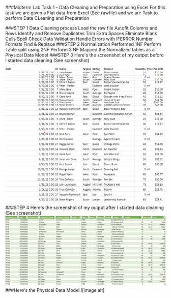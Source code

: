 ###Midterm Lab Task 1 - Data Cleaning and Preparation using Excel
For this task we are given a Flat data from Excel (See rawfile) and we are Task to perform Data CLeaning and Preparation

###STEP 1 Data Cleaning process
Load the raw file
Autofit Columns and Rows
Identify and Remove Duplicates
Trim Extra Spaces
Eliminate Blank Cells
Spell Check
Data Validation
Handle Errors with IFERROR
Number Formats
Find & Replace
###STEP 2 Normalization
Performed 1NF
Perform Table split using 2NF
Perform 3 NF
Mapped the Normalized tables as a Physical Data Model
###STEP 3 Here's the screenshot of my output before I started data cleaning (See screenshot)

![image alt](https://github.com/ReynellMiras24-103/Enterprise-Data-Management/blob/219108a03fc1832063411f1e60a2e5f460a630a7/Screenshot%202025-03-04%20133500.png
)
###STEP 4 Here's the screenshot of my output after I started data cleaning (See screenshot)
![image alt](https://github.com/ReynellMiras24-103/Enterprise-Data-Management/blob/0921cdd203bf144cb4802df3a6d6b7a625a95603/Midterm%20Lab%20Task%201/Screenshot%202025-03-05%20230851.png)
###Here's the Physical Data Model
![image alt]



